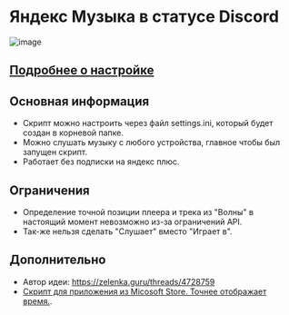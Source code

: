 # Яндекс Музыка в статусе Discord
![image](https://media.discordapp.net/attachments/1117022431748554782/1146199241509838948/RPC.png)
## [Подробнее о настройке](https://github.com/Soto4ka37/Yandex-Music-RPC-Lite/blob/master/settings.ini)
## Основная информация
- Скрипт можно настроить через файл settings.ini, который будет создан в корневой папке.
- Можно слушать музыку с любого устройства, главное чтобы был запущен скрипт.
- Работает без подписки на яндекс плюс.

## Ограничения
- Определение точной позиции плеера и трека из "Волны" в настоящий момент невозможно из-за ограничений API.
- Так-же нельзя сделать "Слушает" вместо "Играет в".

## Дополнительно
- Автор идеи: https://zelenka.guru/threads/4728759
- [Скрипт для приложения из Micosoft Store. Точнее отображает время.](https://github.com/KycTik31/YMD-plus/).
